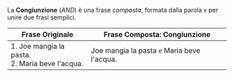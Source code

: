 La **Congiunzione** (*AND*) è una frase *composta*, formata dalla parola `e` per unire due frasi semplici.

| Frase Originale                                   | Frase Composta: Congiunzione                |
| ------------------------------------------------- | ------------------------------------------- |
| 1. Joe mangia la pasta.<br>2. Maria beve l'acqua. | Joe mangia la pasta `e` Maria beve l'acqua. |


